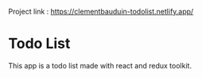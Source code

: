 Project link : https://clementbauduin-todolist.netlify.app/

# Todo List
This app is a todo list made with react and redux toolkit.
